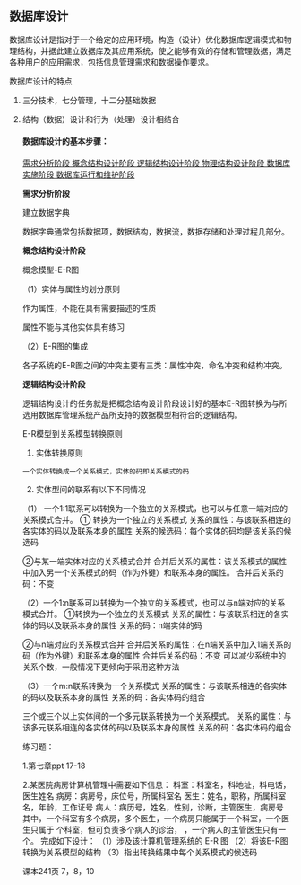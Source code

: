 ## 数据库设计

数据库设计是指对于一个给定的应用环境，构造（设计）优化数据库逻辑模式和物理结构，并据此建立数据库及其应用系统，使之能够有效的存储和管理数据，满足各种用户的应用需求，包括信息管理需求和数据操作要求。

数据库设计的特点 

1. 三分技术，七分管理，十二分基础数据

2. 结构（数据）设计和行为（处理）设计相结合

   #### 数据库设计的基本步骤：

   <u>需求分析阶段  概念结构设计阶段  逻辑结构设计阶段  物理结构设计阶段 数据库实施阶段 数据库运行和维护阶段</u> 

   **需求分析阶段**

   建立数据字典

   数据字典通常包括数据项，数据结构，数据流，数据存储和处理过程几部分。

   **概念结构设计阶段**

   概念模型-E-R图

   （1）实体与属性的划分原则

   作为属性，不能在具有需要描述的性质

   属性不能与其他实体具有练习

   （2）E-R图的集成

   各子系统的E-R图之间的冲突主要有三类：属性冲突，命名冲突和结构冲突。

   **逻辑结构设计阶段**

   逻辑结构设计的任务就是把概念结构设计阶段设计好的基本E-R图转换为与所选用数据库管理系统产品所支持的数据模型相符合的逻辑结构。

   E-R模型到关系模型转换原则

     1. 实体转换原则

       一个实体转换成一个关系模式，实体的码即关系模式的码

     2. 实体型间的联系有以下不同情况

     （1） 一个1:1联系可以转换为一个独立的关系模式，也可以与任意一端对应的关系模式合并。
     ① 转换为一个独立的关系模式
     关系的属性：与该联系相连的各实体的码以及联系本身的属性
     关系的候选码：每个实体的码均是该关系的候选码

     ②与某一端实体对应的关系模式合并
     合并后关系的属性：该关系模式的属性中加入另一个关系模式的码（作为外键）和联系本身的属性。
     合并后关系的码：不变

     （2）一个1:n联系可以转换为一个独立的关系模式，也可以与n端对应的关系模式合并。
     ①转换为一个独立的关系模式
     关系的属性：与该联系相连的各实体的码以及联系本身的属性
     关系的码：n端实体的码

   ②与n端对应的关系模式合并
   合并后关系的属性：在n端关系中加入1端关系的码（作为外键）和联系本身的属性
   合并后关系的码：不变
   可以减少系统中的关系个数，一般情况下更倾向于采用这种方法

   （3）一个m:n联系转换为一个关系模式
   关系的属性：与该联系相连的各实体的码以及联系本身的属性
   关系的码：各实体码的组合

   三个或三个以上实体间的一个多元联系转换为一个关系模式。
   关系的属性：与该多元联系相连的各实体的码以及联系本身的属性
   关系的码：各实体码的组合

   练习题：

   1.第七章ppt 17-18

   2.某医院病房计算机管理中需要如下信息：
   科室：科室名，科地址，科电话，医生姓名
   病房：病房号，床位号，所属科室名
   医生：姓名，职称，所属科室名，年龄，工作证号
   病人：病历号，姓名，性别，诊断，主管医生，病房号
   其中，一个科室有多个病房，多个医生，一个病房只能属于一个科室，一个医生只属于
   个科室，但可负责多个病人的诊治，
   ，一个病人的主管医生只有一个。
   完成如下设计：
   （1）涉及该计算机管理系统的 E-R 图
   （2）将该E-R图转换为关系模型的结构
   （3）指出转换结果中每个关系模式的候选码

   课本241页  7，8，10

   

